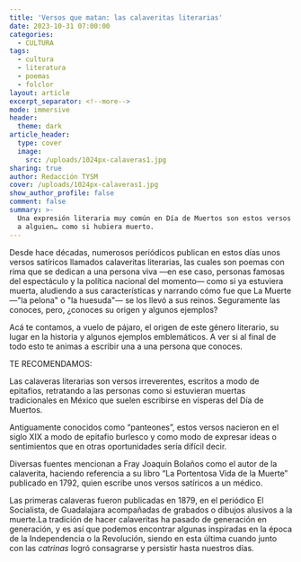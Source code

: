 ```yaml
---
title: 'Versos que matan: las calaveritas literarias'
date: 2023-10-31 07:00:00
categories:
  - CULTURA
tags:
  - cultura
  - literatura
  - poemas
  - folclor
layout: article
excerpt_separator: <!--more-->
mode: immersive
header:
  theme: dark
article_header:
  type: cover
  image:
    src: /uploads/1024px-calaveras1.jpg
sharing: true
author: Redacción TYSM
cover: /uploads/1024px-calaveras1.jpg
show_author_profile: false
comment: false
summary: >-
  Una expresión literaria muy común en Día de Muertos son estos versos dedicados
  a alguien… como si hubiera muerto.
---
```

Desde hace décadas, numerosos periódicos publican en estos días unos versos satíricos llamados calaveritas literarias, las cuales son poemas con rima que se dedican a una persona viva —en ese caso, personas famosas del espectáculo y la política nacional del momento— como si ya estuviera muerta, aludiendo a sus características y narrando cómo fue que La Muerte —"la pelona" o "la huesuda"— se los llevó a sus reinos. Seguramente las conoces, pero, ¿conoces su origen y algunos ejemplos?

Acá te contamos, a vuelo de pájaro, el origen de este género literario, su lugar en la historia y algunos ejemplos emblemáticos. A ver si al final de todo esto te animas a escribir una a una persona que conoces.

TE RECOMENDAMOS:

Las calaveras literarias son versos irreverentes, escritos a modo de epitafios, retratando a las personas como si estuvieran muertas tradicionales en México que suelen escribirse en vísperas del Día de Muertos.&nbsp;

Antiguamente conocidos como “panteones”, estos versos nacieron en el siglo XIX a modo de epitafio burlesco y como modo de expresar ideas o sentimientos que en otras oportunidades sería difícil decir.&nbsp;

Diversas fuentes mencionan a Fray Joaquín Bolaños como el autor de la calaverita, haciendo referencia a su libro “La Portentosa Vida de la Muerte” publicado en 1792, quien escribe unos versos satíricos a un médico.

Las primeras calaveras fueron publicadas en 1879, en el periódico El Socialista, de Guadalajara acompañadas de grabados o dibujos alusivos a la muerte.La tradición de hacer calaveritas ha pasado de generación en generación, y es así que podemos encontrar algunas inspiradas en la época de la Independencia o la Revolución, siendo en esta última cuando junto con las&nbsp;*catrinas*&nbsp;logró consagrarse y persistir hasta nuestros días.